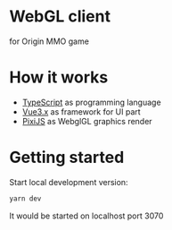 # WebGL client 
for Origin MMO game

# How it works

- [TypeScript](https://github.com/microsoft/TypeScript) as programming language
- [Vue3.x](https://github.com/vuejs/vue-next) as framework for UI part
- [PixiJS](https://github.com/pixijs/pixi.js) as WebglGL graphics render

# Getting started

Start local development version:
```sh
yarn dev
```
It would be started on localhost port 3070
